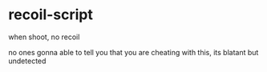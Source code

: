 # recoil-script
when shoot, no recoil

no ones gonna able to tell you that you are cheating with this, its blatant but undetected
